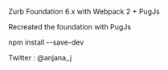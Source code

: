 Zurb Foundation 6.x with Webpack 2 + PugJs

Recreated the foundation with PugJs

npm install --save-dev

Twitter : @anjana_j